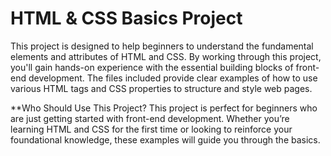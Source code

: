 # HTML & CSS Basics Project
This project is designed to help beginners to understand the fundamental elements and attributes of HTML and CSS. By working through this project, you'll gain hands-on experience with the essential building blocks of front-end development. The files included provide clear examples of how to use various HTML tags and CSS properties to structure and style web pages.

**Who Should Use This Project?
This project is perfect for beginners who are just getting started with front-end development. Whether you’re learning HTML and CSS for the first time or looking to reinforce your foundational knowledge, these examples will guide you through the basics.
